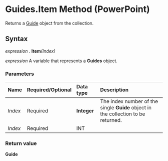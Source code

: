 
# Guides.Item Method (PowerPoint)

Returns a [Guide](022d5d3f-d840-2699-bcff-6b0b530034fd.md) object from the collection.


## Syntax

 _expression_ . **Item**_(Index)_

 _expression_ A variable that represents a **Guides** object.


### Parameters



|**Name**|**Required/Optional**|**Data type**|**Description**|
|:-----|:-----|:-----|:-----|
| _Index_|Required| **Integer**|The index number of the single  **Guide** object in the collection to be returned.|
| _Index_|Required|INT||

### Return value

 **Guide**

